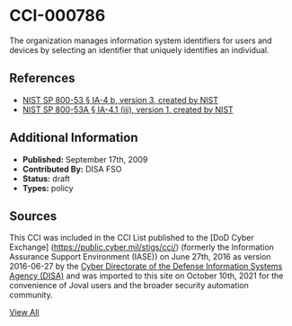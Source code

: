 # CCI-000786

The organization manages information system identifiers for users and devices by selecting an identifier that uniquely identifies an individual.

## References ##

* [NIST SP 800-53 § IA-4 b, version 3, created by NIST](http://csrc.nist.gov/publications/PubsSPs.html)
* [NIST SP 800-53A § IA-4.1 (iii), version 1, created by NIST](http://csrc.nist.gov/publications/PubsSPs.html)


## Additional Information ##

* **Published:** September 17th, 2009
* **Contributed By:** DISA FSO
* **Status:** draft
* **Types:** policy

## Sources ##

This CCI was included in the CCI List published to the [DoD Cyber Exchange]
(https://public.cyber.mil/stigs/cci/) (formerly the Information Assurance Support Environment
(IASE)) on June 27th, 2016 as version 2016-06-27 by the [Cyber Directorate of the Defense 
Information Systems Agency (DISA)](https://public.cyber.mil/about-cyber/) and was imported to 
this site on October 10th, 2021 for the convenience of Joval users and the broader security automation community.

[View All](../README.md)

